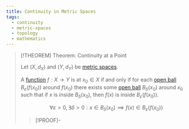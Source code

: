 ```yaml
---
title: Continuity in Metric Spaces
tags:
  - continuity
  - metric-spaces
  - topology
  - mathematics
---
```


>[!THEOREM] Theorem: Continuity at a Point
>
>Let $(X, d_X)$ and $(Y, d_Y)$ be [metric spaces](./index.md).
>
>A [function](../../Analysis/Functions/index.md) $f: X \to Y$ is [](../Continuity/index.md#^continuity-at-a-point) at $x_0 \in X$ if and only if for each [open ball](./index.md) $B_\varepsilon(f(x_0))$ around $f(x_0)$ there exists some [open ball](./index.md) $B_\delta(x_0)$ around $x_0$ such that if $x$ is inside $B_\delta(x_0)$, then $f(x)$ is inside $B_\varepsilon(f(x_0))$.
>
>$$
>\forall \varepsilon \gt 0, \exists \delta \gt 0: x \in B_\delta(x_0) \implies f(x) \in B_\varepsilon(f(x_0))
>$$
>
>>[!PROOF]-
>>
>>
>>
>